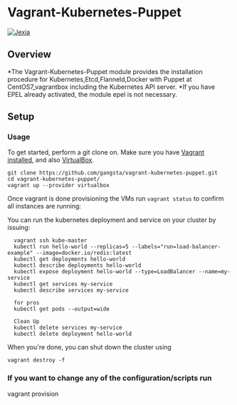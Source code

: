 # Vagrant-Kubernetes-Puppet

[![Jexia](https://forum.golangbridge.org/uploads/default/optimized/2X/c/c4746b35435181e88a330357f4feb5566d3fbbe2_1_690x324.png)](http://jexia.com)

## Overview

*The Vagrant-Kubernetes-Puppet module provides the installation procedure for Kubernetes,Etcd,Flanneld,Docker with Puppet at CentOS7_vagrantbox including the Kubernetes API server.
*If you have EPEL already activated, the module epel is not necessary.


## Setup

### Usage


To get started, perform a git clone on. Make sure you have [Vagrant installed](https://docs.vagrantup.com/v2/installation/), and also [VirtualBox](https://www.virtualbox.org/).

```
git clone https://github.com/gangsta/vagrant-kubernetes-puppet.git
cd vagrant-kubernetes-puppet/
vagrant up --provider virtualbox
```

Once vagrant is done provisioning the VMs run `vagrant status` to confirm all instances are running:

You can run the kubernetes deployment and  service on your cluster by issuing:

```
  vagrant ssh kube-master
  kubectl run hello-world --replicas=5 --labels="run=load-balancer-example" --image=docker.io/redis:latest
  kubectl get deployments hello-world
  kubectl describe deployments hello-world
  kubectl expose deployment hello-world --type=LoadBalancer --name=my-service
  kubectl get services my-service
  kubectl describe services my-service

  for pros
  kubectl get pods --output=wide

  Clean Up
  kubectl delete services my-service
  kubectl delete deployment hello-world
```

When you're done, you can shut down the cluster using
```
vagrant destroy -f
```
### If you want to change any of the configuration/scripts run
vagrant provision
